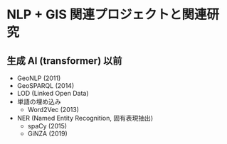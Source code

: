 # NLP + GIS 関連プロジェクトと関連研究

## 生成 AI (transformer) 以前

- GeoNLP (2011)
- GeoSPARQL (2014)
- LOD (Linked Open Data)
- 単語の埋め込み
  - Word2Vec (2013)
- NER (Named Entity Recognition, 固有表現抽出)
  - spaCy (2015)
  - GiNZA (2019)

